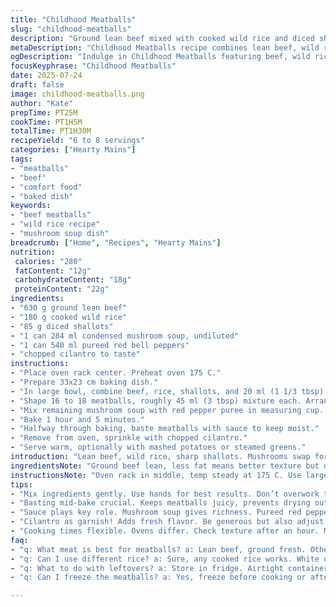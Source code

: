 ```yaml
---
title: "Childhood Meatballs"
slug: "childhood-meatballs"
description: "Ground lean beef mixed with cooked wild rice and diced shallots. Meatballs bathed in a blend of condensed mushroom soup and pureed red bell peppers, baked until tender. Intermediate cooking step to baste the meatballs for enhanced moisture. Garnished with chopped cilantro. Six to eight portions, simple oven preparation. Traditional side pairing includes mashed potatoes or roasted root vegetables."
metaDescription: "Childhood Meatballs recipe combines lean beef, wild rice, and savory mushroom soup in a delicious baked dish rich in flavor and comfort."
ogDescription: "Indulge in Childhood Meatballs featuring beef, wild rice, and red bell pepper sauce. A comforting dish perfect for family meals."
focusKeyphrase: "Childhood Meatballs"
date: 2025-07-24
draft: false
image: childhood-meatballs.png
author: "Kate"
prepTime: PT25M
cookTime: PT1H5M
totalTime: PT1H30M
recipeYield: "6 to 8 servings"
categories: ["Hearty Mains"]
tags:
- "meatballs"
- "beef"
- "comfort food"
- "baked dish"
keywords:
- "beef meatballs"
- "wild rice recipe"
- "mushroom soup dish"
breadcrumb: ["Home", "Recipes", "Hearty Mains"]
nutrition: 
 calories: "280"
 fatContent: "12g"
 carbohydrateContent: "18g"
 proteinContent: "22g"
ingredients:
- "630 g ground lean beef"
- "180 g cooked wild rice"
- "85 g diced shallots"
- "1 can 284 ml condensed mushroom soup, undiluted"
- "1 can 540 ml pureed red bell peppers"
- "chopped cilantro to taste"
instructions:
- "Place oven rack center. Preheat oven 175 C."
- "Prepare 33x23 cm baking dish."
- "In large bowl, combine beef, rice, shallots, and 20 ml (1 1/3 tbsp) mushroom soup. Season with salt and pepper."
- "Shape 16 to 18 meatballs, roughly 45 ml (3 tbsp) mixture each. Arrange evenly in baking dish."
- "Mix remaining mushroom soup with red pepper puree in measuring cup. Pour over meatballs."
- "Bake 1 hour and 5 minutes."
- "Halfway through baking, baste meatballs with sauce to keep moist."
- "Remove from oven, sprinkle with chopped cilantro."
- "Serve warm, optionally with mashed potatoes or steamed greens."
introduction: "Lean beef, wild rice, sharp shallots. Mushrooms swap for tomatoes. Red bell peppers add color, sweetness. Oven timer set, mid-cooking splash keeps moisture up. No eggs, no dairy, no gluten. Meatballs formed by hand, chunked large or small, 16 pieces counted. Sauce coats generously. Aromatic cilantro finishes, fresh green punch. Side thoughts roam mashed potatoes, root veg roast. Mid-century flavor, simple stove to table. Comfort food minus allergens. Kitchen smells mingle, earthy and sweet. Quiet wait, slow bake. Plates warm, hands eager. Spoon sauce deep, savor hints of peppered sweetness."
ingredientsNote: "Ground beef lean, less fat means better texture but drier meat usually. Wild rice substitutes long grain white rice, chewy, nutty flavor, better bite. Shallots chosen for sweetness, softer than onions, small dice improves cooking balance. Condensed mushroom soup replaces tomato base, richer, earthier, thicker sauce. Pureed roasted red bell peppers add smoky sweet depth, no acidity. Cilantro for freshness, chopped fine or rustic chunks, personal preference. Salt and pepper basic seasonings, adjust to taste before shaping. Rice precooked, cooled keeps meat mixture from over-moisture. Use fresh ground beef from trusted butcher or supermarket."
instructionsNote: "Oven rack in middle, temp steady at 175 C. Use large mixing bowl, hands work best to mix everything evenly. Don't overmix or meatballs get tough. Measuring sauce ingredients before mixing saves time. Meatballs sized uniform to ensure consistent baking. Pour sauce evenly, covers all pieces to lock in moisture during baking. Baste midway allows re-moistening, keeps crust soft. Baking times flexible, check texture after one hour; meatballs should be firm but juicy. Garnish last minute to avoid drying herbs. Serve hot immediately or keep warm with foil tent. Wash hands thoroughly after raw meat handling, clean surfaces. Use kitchen towel or parchment in dish for easier cleanup."
tips:
- "Mix ingredients gently. Use hands for best results. Don’t overwork the meatball mix. Makes tougher texture. Aim for uniform size, 45 ml each. Helps with even cooking. Shape carefully. Rest meatballs for a bit before cooking. Allows flavors to meld."
- "Basting mid-bake crucial. Keeps meatballs juicy, prevents drying out. Use sauce from baking dish. Spoon over. Not too much, just enough. Oven heat consistent, watch for browning. Timing matters. Check halfway, adjust if necessary."
- "Sauce plays key role. Mushroom soup gives richness. Pureed red peppers add depth. Blend well before pouring. Make sure everything coated smoothly. Don’t skimp on sauce. It contributes flavor and moisture. Serve with sides that absorb sauce well."
- "Cilantro as garnish! Adds fresh flavor. Be generous but also adjust to taste. Some love it, others not so much. Always a personal touch. Serve hot. Keep in mind to use foil if there’s longer wait. Avoid cooling down too much."
- "Cooking times flexible. Ovens differ. Check texture after an hour. Meatballs should feel firm, not dry. Adjust time if needed. Last tip, store leftovers properly. Refrigerate in airtight container. Lasts around three days. Reheat thoroughly before serving."
faq:
- "q: What meat is best for meatballs? a: Lean beef, ground fresh. Others can work too. Pork or turkey changes flavor. Use what you prefer. Just consider fat content."
- "q: Can I use different rice? a: Sure, any cooked rice works. White or brown, they change texture. Wild rice adds chewiness. Adjust proportions if changing types."
- "q: What to do with leftovers? a: Store in fridge. Airtight container works best. Keeps fresh for few days. Reheat in microwave or oven."
- "q: Can I freeze the meatballs? a: Yes, freeze before cooking or after. Wrap tightly, use freezer bags. Last for a month. Thaw fully before cooking. Even better fresh."

---
```

